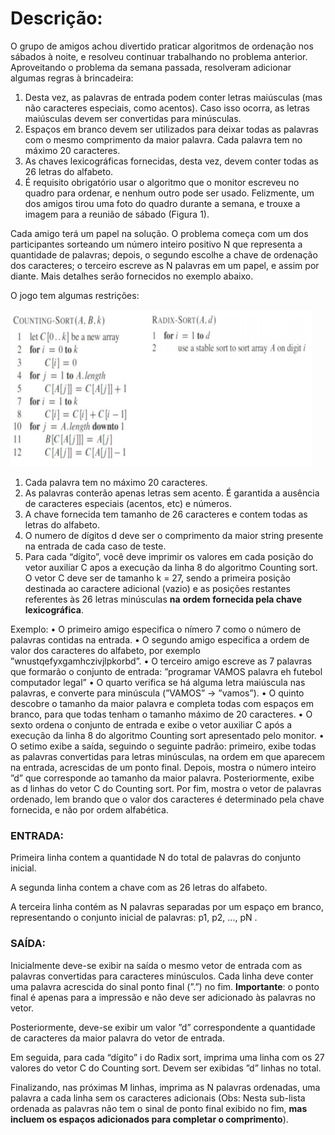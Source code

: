 # Descrição:

O grupo de amigos achou divertido praticar algoritmos de ordenação nos sábados à noite, e resolveu continuar trabalhando no problema anterior. Aproveitando o problema da semana passada, resolveram adicionar algumas regras à brincadeira:
1. Desta vez, as palavras de entrada podem conter letras maiúsculas (mas não caracteres especiais, como acentos). Caso isso ocorra, as letras maiúsculas devem ser convertidas para minúsculas.  
2. Espaços em branco devem ser utilizados para deixar todas as palavras com o
mesmo comprimento da maior palavra. Cada palavra tem no máximo 20 caracteres.
3. As chaves lexicográficas fornecidas, desta vez, devem conter todas as 26 letras do alfabeto.
4. É requisito obrigatório usar o algoritmo que o monitor escreveu no quadro para
ordenar, e nenhum outro pode ser usado. Felizmente, um dos amigos tirou uma
foto do quadro durante a semana, e trouxe a imagem para a reunião de sábado 
(Figura 1).

Cada amigo terá um papel na solução. O problema começa com um dos participantes 
sorteando um número inteiro positivo N que representa a quantidade de palavras;
depois, o segundo escolhe a chave de ordenação dos caracteres; o terceiro escreve as N
palavras em um papel, e assim por diante. Mais detalhes serão fornecidos no exemplo
abaixo.

O jogo tem algumas restrições:

![Figura 1](/AED2/CountingRadixSort/Imagem/imagem.png)

1. Cada palavra tem no máximo 20 caracteres.
2. As palavras conterão apenas letras sem acento.  ̃É garantida a ausência de caracteres especiais (acentos, etc) e números.
3. A chave fornecida tem tamanho de 26 caracteres e contem todas as letras do
alfabeto.
4. O numero de dígitos d deve ser o comprimento da maior string presente na entrada de cada caso de teste.
5. Para cada “dígito”, você deve imprimir os valores em cada posição do vetor auxiliar C apos a execução da linha 8 do algoritmo Counting sort. O vetor C 
deve ser de tamanho k = 27, sendo a primeira posição destinada ao caractere adicional (vazio) e as posições restantes referentes às 26 letras minúsculas **na**
**ordem** **fornecida pela chave lexicográfica**.

Exemplo:
• O primeiro amigo especifica o nímero 7 como o número de palavras contidas na entrada.
• O segundo amigo especifica a ordem de valor dos caracteres do alfabeto, por
exemplo ”wnustqefyxgamhczivjlpkorbd”.
• O terceiro amigo escreve as 7 palavras que formarão o conjunto de entrada: ”programar VAMOS palavra eh futebol computador legal”
• O quarto verifica se há alguma letra maiúscula nas palavras, e converte para
minúscula (”VAMOS” → ”vamos”).
• O quinto descobre o tamanho da maior palavra e completa todas com espaços
em branco, para que todas tenham o tamanho máximo de 20 caracteres.
• O sexto ordena o conjunto de entrada e exibe o vetor auxiliar C após a execução
da linha 8 do algoritmo Counting sort apresentado pelo monitor.
• O setimo exibe a saída, seguindo o seguinte padrão: primeiro, exibe todas as
palavras convertidas para letras minúsculas, na ordem em que aparecem na entrada, acrescidas de um ponto final. Depois, mostra o número inteiro ”d” que
corresponde ao tamanho da maior palavra. Posteriormente, exibe as d linhas do
vetor C do Counting sort. Por fim, mostra o vetor de palavras ordenado, lem
brando que o valor dos caracteres é determinado pela chave fornecida, e não por
ordem alfabética. 

### ENTRADA:
Primeira linha contem a quantidade N do total de palavras do conjunto inicial.

A segunda linha contem a chave com as 26 letras do alfabeto.

A terceira linha contém as N palavras separadas por um espaço em branco, representando o conjunto inicial de palavras: p1, p2, ..., pN .

### SAÍDA:

Inicialmente deve-se exibir na saída o mesmo vetor de entrada com as palavras convertidas para caracteres minúsculos. Cada linha deve conter uma palavra acrescida do sinal ponto final (”.”) no fim. **Importante**: o ponto final é apenas para a impressão e não deve ser adicionado às palavras no vetor.

Posteriormente, deve-se exibir um valor ”d” correspondente a quantidade de caracteres da maior palavra do vetor de entrada.

Em seguida, para cada “dígito” i do Radix sort, imprima uma linha com os 27 valores do vetor C do Counting sort. Devem ser exibidas ”d” linhas no total.

Finalizando, nas próximas M linhas, imprima as N palavras ordenadas, uma palavra a cada linha sem os caracteres adicionais (Obs: Nesta sub-lista ordenada as palavras não tem o sinal de ponto final exibido no fim, **mas incluem os espaços adicionados para completar o comprimento**).
